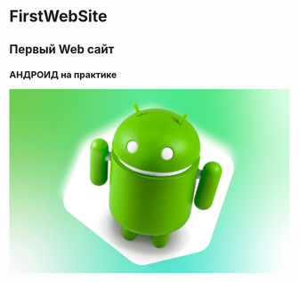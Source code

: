 # FirstWebSite
## Первый Web сайт
### АНДРОИД на практике
![sdsdfdfedf](android-device-identifiers-featured.jpg "Андроид FOREVER")
